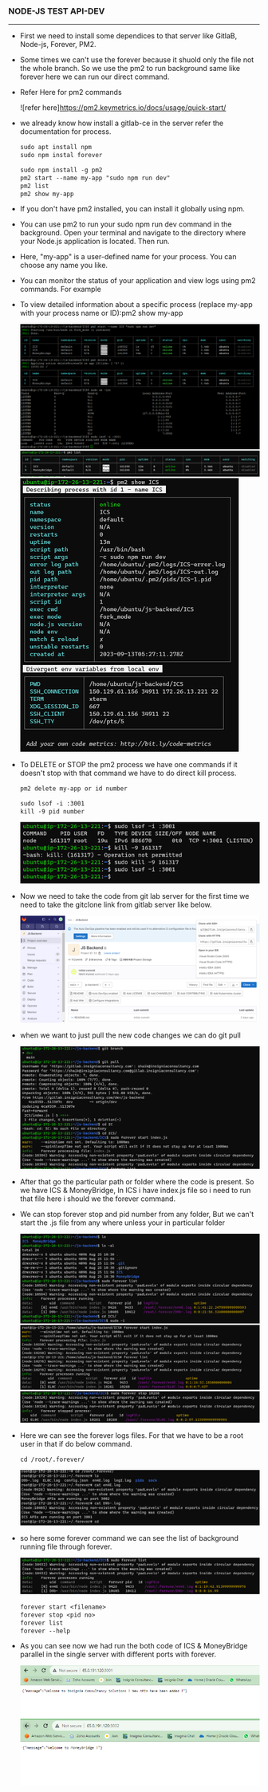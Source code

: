 ### NODE-JS TEST API-DEV
----------------------------------

* First we need to install some dependices to that server like GitlaB, Node-js, Forever, PM2.
*  Some times we can't use the forever because it shuold only the file not the whole branch. So we use the pm2 to run background same like forever here we can run our direct command.
* Refer Here for pm2 commands 
   
   ![refer here]https://pm2.keymetrics.io/docs/usage/quick-start/

* we already know how install a gitlab-ce in the server refer the documentation for process.
  ``` 
  sudo apt install npm
  sudo npm instal forever
  ```
  ```
  sudo npm install -g pm2
  pm2 start --name my-app "sudo npm run dev"
  pm2 list
  pm2 show my-app
  ```
* If you don't have pm2 installed, you can install it globally using npm.
* You can use pm2 to run your sudo npm run dev command in the background. Open your terminal and navigate to the directory where your Node.js application is located. Then run.
* Here, "my-app" is a user-defined name for your process. You can choose any name you like.
* You can monitor the status of your application and view logs using pm2 commands. For example
* To view detailed information about a specific process (replace my-app with your process name or ID):pm2 show my-app
  
  ![pre](Images/f14.png)
  ![pre](Images/f10.png)
  ![pre](Images/F11.png)



* To DELETE or STOP the pm2 process we have one commands if it doesn't stop with that command we have to do direct kill process.

  ```
  pm2 delete my-app or id number

  ``` 
  ```
  sudo lsof -i :3001
  kill -9 pid number 
  ```
  ![pre](Images/f13.png)

* Now we need to take the code from git lab server for the first time we need to take the gitclone link from gitlab server like below.
  
  ![pre](Images/f7.png)

* when we want to just pull the new code changes we can do git pull

  ![pre](Images/f1.png)

* After that go the particular path or folder where the code is present. So we have ICS & MoneyBridge, In ICS i have index.js  file so i need to run that file here i should we the forever command.
* We can stop forever stop and pid number from any folder, But we can't start the .js file from any where unless your in particular folder

  ![pre](Images/f3.png)
  ![pre](Images/f6.png)
  ![pre](Images/f5.png)

* Here we can see the forever logs files. For that we have to be a root user in that if do below command.

  ```
  cd /root/.forever/
  ```
  ![pre](Images/f4.png) 

* so here some forever command we can see the list of background running file through forever.
  
  ![pre](Images/f2.png)

  ```
  forever start <filename>
  forever stop <pid no>
  forever list
  forever --help
  ```
* As you can see now we had run the both code of ICS & MoneyBridge parallel in the single server with different ports with forever.
 
  ![pre](Images/f8.png)
  ![pre](Images/f9.png)